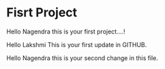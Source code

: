 # Fisrt Project
Hello Nagendra this is your first project....!

Hello Lakshmi This is your first update in GITHUB.

Hello Nagendra this is your second change in this file.

